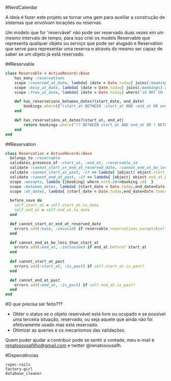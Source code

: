 #NerdCalendar

A ideia é fazer este projeto se tornar uma gem para auxiliar a construção de sistemas que envolvam locações ou reservas.

Um modelo que for 'reservável' não pode ser reservado duas vezes em um mesmo intervalo de tempo, para isso criei os models Reservable que representa qualquer objeto ou serviço que pode ser alugado e Reservation que serve para representar uma reserva e através do mesmo ser capaz de saber se um objeto já está reservado.

##Reservable
```ruby
class Reservable < ActiveRecord::Base
	has_many :reservations
	scope :reserved_at_date, lambda{ |date = Date.today| joins(:bookings).where("? BETWEEN bookings.start_at AND bookings.end_at and bookings.hosted=?", date, false) }
	scope :busy_at_date, lambda{ |date = Date.today| joins(:bookings).where("? BETWEEN bookings.start_at AND bookings.end_at and bookings.hosted=?", date, true) }
	scope :free_at_date, lambda{ |date = Date.today| where("id NOT IN (SELECT room_id FROM bookings WHERE (? between start_at and end_at))", date) }

	def has_reservations_between_dates?(start_date, end_date)
		bookings.where(["(start_at BETWEEN :start_at AND :end_at OR end_at BETWEEN :start_at AND :end_at)", {:start_at=> start_date, :end_at=> end_date}]).exists?
	end 

	def has_reservations_at_dates?(start_at, end_at)
		return bookings.where("(? BETWEEN start_at AND end_at OR ? BETWEEN start_at AND end_at)", start_at,end_at).exists?
	end
end
```

##Reservation
```ruby
class Reservation < ActiveRecord::Base
  belongs_to :reservable
  validates_presence_of :start_at, :end_at, :reservable_id
  validate :cannot_start_or_end_at_reserved_date, :cannot_end_at_be_less_than_start_at, :if => lambda{ |object| object.start_at.present? and object.end_at.present? }
  validate :cannot_start_at_past, :if => lambda{ |object| object.start_at.present? }
  validate :cannot_end_at_past, :if => lambda{ |object| object.end_at.present?}
  scope :excepts, lambda {|booking| where.not(:id=>booking.id)  }
  scope :between_dates, lambda{ |start_date = Date.today,end_date=Date.tomorrow| where(["(start_at BETWEEN :start_at AND :end_at OR end_at BETWEEN :start_at AND :end_at)", {:start_at=> start_date, :end_at=> end_date}]) }
  scope :at_dates, lambda{ |start_date = Date.today,end_date=Date.tomorrow| where("(? BETWEEN start_at AND end_at OR ? BETWEEN start_at AND end_at)", start_date,end_date) }

  before_save do
    self.start_at = self.start_at.to_date
    self.end_at = self.end_at.to_date
  end

  def cannot_start_or_end_at_reserved_date
    errors.add(:base, :invalid) if reservable.reservations.excepts(self).between_dates(start_at, end_at).exists? || reservable.reservations.excepts(self).at_dates(start_at, end_at).exists?
  end

  def cannot_end_at_be_less_than_start_at
    errors.add(:end_at, :inclusion) if end_at.before? start_at
  end
  
  def cannot_start_at_past
    errors.add(:start_at, :is_past) if self.start_at.is_past?
  end

  def cannot_end_at_past
    errors.add(:end_at, :is_past) if self.end_at.is_past?
  end
end
```

#O que precisa ser feito???

* Obter o status se o objeto reservável está livre ou ocupado e se possível uma terceira situação, reservado, ou seja aquele que ainda não foi efetivamente usado mas está reservado.
* Otimizar as queries e os mecanismos das validações.

Quem puder ajudar a contribuir pode se sentir a vontade, meu e-mail é renatosousafilho@gmail.com e twitter @renatosousafh.


#Dependências
```
rspec-rails
factory-girl
database_cleaner
```
